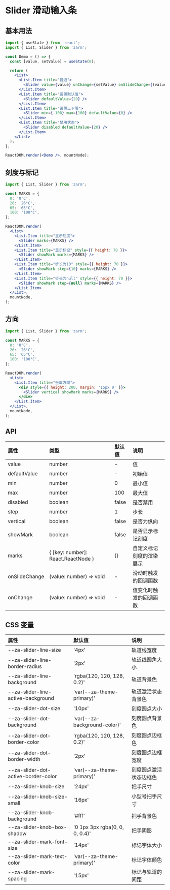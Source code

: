 # Slider 滑动输入条

## 基本用法

```jsx
import { useState } from 'react';
import { List, Slider } from 'zarm';

const Demo = () => {
  const [value, setValue] = useState(0);

  return (
    <List>
      <List.Item title="普通">
        <Slider value={value} onChange={setValue} onSlideChange={(value) => console.log(value)} />
      </List.Item>
      <List.Item title="设置默认值">
        <Slider defaultValue={20} />
      </List.Item>
      <List.Item title="设置上下限">
        <Slider min={-100} max={100} defaultValue={0} />
      </List.Item>
      <List.Item title="禁用状态">
        <Slider disabled defaultValue={20} />
      </List.Item>
    </List>
  );
};

ReactDOM.render(<Demo />, mountNode);
```

## 刻度与标记

```jsx
import { List, Slider } from 'zarm';

const MARKS = {
  0: '0°C',
  26: '26°C',
  65: '65°C',
  100: '100°C',
};

ReactDOM.render(
  <List>
    <List.Item title="显示刻度">
      <Slider marks={MARKS} />
    </List.Item>
    <List.Item title="显示标记" style={{ height: 70 }}>
      <Slider showMark marks={MARKS} />
    </List.Item>
    <List.Item title="步长为10" style={{ height: 70 }}>
      <Slider showMark step={10} marks={MARKS} />
    </List.Item>
    <List.Item title="步长为null" style={{ height: 70 }}>
      <Slider showMark step={null} marks={MARKS} />
    </List.Item>
  </List>,
  mountNode,
);
```

## 方向

```jsx
import { List, Slider } from 'zarm';

const MARKS = {
  0: '0°C',
  26: '26°C',
  65: '65°C',
  100: '100°C',
};

ReactDOM.render(
  <List>
    <List.Item title="垂直方向">
      <div style={{ height: 200, margin: '15px 0' }}>
        <Slider vertical showMark marks={MARKS} />
      </div>
    </List.Item>
  </List>,
  mountNode,
);
```

## API

| 属性         | 类型                               | 默认值 | 说明                     |
| :----------- | :--------------------------------- | :----- | :----------------------- |
| value        | number                             | -      | 值                       |
| defaultValue | number                             | -      | 初始值                   |
| min          | number                             | 0      | 最小值                   |
| max          | number                             | 100    | 最大值                   |
| disabled     | boolean                            | false  | 是否禁用                 |
| step         | number                             | 1      | 步长                     |
| vertical     | boolean                            | false  | 是否为纵向               |
| showMark     | boolean                            | false  | 是否显示标记刻度         |
| marks        | { [key: number]: React.ReactNode } | {}     | 自定义标记刻度的渲染展示 |
| onSlideChange     | (value: number) => void      | -      | 滑动时触发的回调函数   |
| onChange     | (value: number) => void           | -      | 值变化时触发的回调函数   |

## CSS 变量

| 属性                                | 默认值                         | 说明                   |
| :---------------------------------- | :----------------------------- | :--------------------- |
| --za-slider-line-size               | '4px'                          | 轨道线宽度             |
| --za-slider-line-border-radius      | '2px'                          | 轨道线圆角大小         |
| --za-slider-line-background         | 'rgba(120, 120, 128, 0.2)'     | 轨道背景色             |
| --za-slider-line-active-background  | 'var(--za-theme-primary)'      | 轨道激活状态背景色     |
| --za-slider-dot-size                | '10px'                         | 刻度圆点大小           |
| --za-slider-dot-background          | 'var(--za-background-color)'   | 刻度圆点背景色         |
| --za-slider-dot-border-color        | 'rgba(120, 120, 128, 0.2)'     | 刻度圆点边框色         |
| --za-slider-dot-border-width        | '2px'                          | 刻度圆点边框宽度       |
| --za-slider-dot-active-border-color | 'var(--za-theme-primary)'      | 刻度圆点激活状态边框色 |
| --za-slider-knob-size               | '24px'                         | 把手尺寸               |
| --za-slider-knob-size-small         | '16px'                         | 小型号把手尺寸         |
| --za-slider-knob-background         | '#fff'                         | 把手背景色             |
| --za-slider-knob-box-shadow         | '0 1px 3px rgba(0, 0, 0, 0.4)' | 把手阴影               |
| --za-slider-mark-font-size          | '14px'                         | 标记字体大小           |
| --za-slider-mark-text-color         | 'var(--za-theme-primary)'      | 标记字体颜色           |
| --za-slider-mark-spacing            | '15px'                         | 标记与轨道的间距       |
